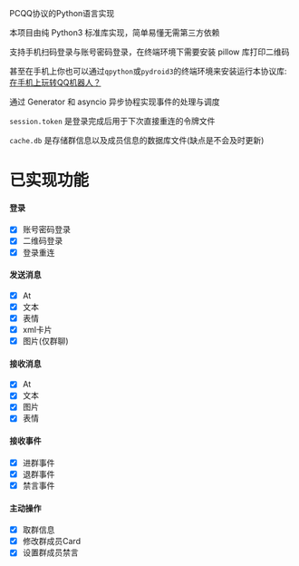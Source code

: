 PCQQ协议的Python语言实现

本项目由纯 Python3 标准库实现，简单易懂无需第三方依赖

支持手机扫码登录与账号密码登录，在终端环境下需要安装 pillow 库打印二维码

甚至在手机上你也可以通过`qpython`或`pydroid3`的终端环境来安装运行本协议库: [在手机上玩转QQ机器人？](https://b23.tv/ZVHP0lK)

通过 Generator 和 asyncio 异步协程实现事件的处理与调度

`session.token` 是登录完成后用于下次直接重连的令牌文件

`cache.db` 是存储群信息以及成员信息的数据库文件(缺点是不会及时更新)

# 已实现功能

#### 登录
- [x] 账号密码登录
- [x] 二维码登录
- [x] 登录重连

#### 发送消息
- [x] At
- [x] 文本
- [x] 表情
- [x] xml卡片
- [x] 图片(仅群聊)

#### 接收消息
- [x] At
- [x] 文本
- [x] 图片
- [x] 表情

#### 接收事件
- [x] 进群事件
- [x] 退群事件
- [x] 禁言事件

#### 主动操作
- [x] 取群信息
- [x] 修改群成员Card
- [x] 设置群成员禁言
